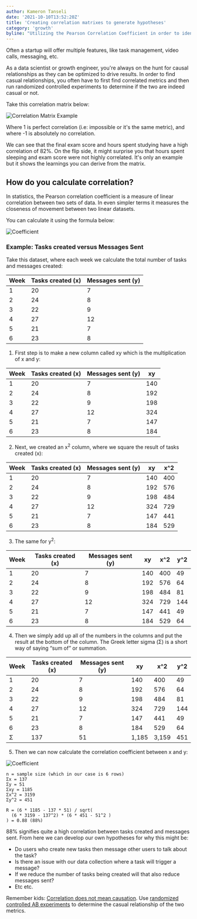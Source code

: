 ```yaml
---
author: Kameron Tanseli
date: '2021-10-10T13:52:20Z'
title: 'Creating correlation matrixes to generate hypotheses'
category: 'growth'
byline: "Utilizing the Pearson Correlation Coefficient in order to identify correlated matrixes to create hypotheses."
---
```


Often a startup will offer multiple features, like task management, video calls, messaging, etc. 

As a data scientist or growth engineer, you're always on the hunt for causal relationships as they can be optimized to drive results. In order to find casual relationships, you often have to first find correlated metrics and then run randomized controlled experiments to determine if the two are indeed casual or not.

Take this correlation matrix below:

![Correlation Matrix Example](/static/correlation-matrix.jpeg)

Where 1 is perfect correlation (i.e: impossible or it's the same metric), and where -1 is absolutely no correlation.

We can see that the final exam score and hours spent studying have a high correlation of 82%. On the flip side, it might surprise you that hours spent sleeping and exam score were not highly correlated. It's only an example but it shows the learnings you can derive from the matrix.

## How do you calculate correlation?

In statistics, the Pearson correlation coefficient is a measure of linear correlation between two sets of data. In even simpler terms it measures the closeness of movement between two linear datasets.

You can calculate it using the formula below:

![Coefficient](/static/coefficient.gif)

### Example: Tasks created versus Messages Sent

Take this dataset, where each week we calculate the total number of tasks and messages created:

| Week | Tasks created (x) | Messages sent (y) |
|------|-------------------|-------------------|
| 1    | 20                | 7                 |
| 2    | 24                | 8                 |
| 3    | 22                | 9                 |
| 4    | 27                | 12                |
| 5    | 21                | 7                 |
| 6    | 23                | 8                 |

1) First step is to make a new column called xy which is the multiplication of x and y:

| Week | Tasks created (x) | Messages sent (y) | xy  |
|------|-------------------|-------------------|-----|
| 1    | 20                | 7                 | 140 |
| 2    | 24                | 8                 | 192 |
| 3    | 22                | 9                 | 198 |
| 4    | 27                | 12                | 324 |
| 5    | 21                | 7                 | 147 |
| 6    | 23                | 8                 | 184 |

2) Next, we created an x<sup>2</sup> column, where we square the result of tasks created (x):

| Week | Tasks created (x) | Messages sent (y) | xy  | x^2 |
|------|-------------------|-------------------|-----|-----|
| 1    | 20                | 7                 | 140 | 400 |
| 2    | 24                | 8                 | 192 | 576 |
| 3    | 22                | 9                 | 198 | 484 |
| 4    | 27                | 12                | 324 | 729 |
| 5    | 21                | 7                 | 147 | 441 |
| 6    | 23                | 8                 | 184 | 529 |

3) The same for y<sup>2</sup>:

| Week | Tasks created (x) | Messages sent (y) | xy  | x^2 | y^2 |
|------|-------------------|-------------------|-----|-----|-----|
| 1    | 20                | 7                 | 140 | 400 | 49  |
| 2    | 24                | 8                 | 192 | 576 | 64  |
| 3    | 22                | 9                 | 198 | 484 | 81  |
| 4    | 27                | 12                | 324 | 729 | 144 |
| 5    | 21                | 7                 | 147 | 441 | 49  |
| 6    | 23                | 8                 | 184 | 529 | 64  |

4) Then we simply add up all of the numbers in the columns and put the result at the bottom of the column. The Greek letter sigma (Σ) is a short way of saying “sum of” or summation.

| Week | Tasks created (x) | Messages sent (y) | xy    | x^2   | y^2 |
|------|-------------------|-------------------|-------|-------|-----|
| 1    | 20                | 7                 | 140   | 400   | 49  |
| 2    | 24                | 8                 | 192   | 576   | 64  |
| 3    | 22                | 9                 | 198   | 484   | 81  |
| 4    | 27                | 12                | 324   | 729   | 144 |
| 5    | 21                | 7                 | 147   | 441   | 49  |
| 6    | 23                | 8                 | 184   | 529   | 64  |
| Σ    | 137               | 51                | 1,185 | 3,159 | 451 |

5) Then we can now calculate the correlation coefficient between x and y:

![Coefficient](/static/coefficient.gif)

```
n = sample size (which in our case is 6 rows)
Σx = 137
Σy = 51
Σxy = 1185
Σx^2 = 3159
Σy^2 = 451

R = (6 * 1185 - 137 * 51) / sqrt(
  (6 * 3159 - 137^2) * (6 * 451 - 51^2 )
) = 0.88 (88%)

```

88% signifies quite a high correlation between tasks created and messages sent. From here we can develop our own hypotheses for why this might be:

* Do users who create new tasks then message other users to talk about the task?
* Is there an issue with our data collection where a task will trigger a message?
* If we reduce the number of tasks being created will that also reduce messages sent?
* Etc etc.

Remember kids: [Correlation does not mean causation](https://www.theguardian.com/science/blog/2012/jan/06/correlation-causation). Use [randomized controlled AB experiments](https://hbr.org/2017/06/a-refresher-on-ab-testing) to determine the casual relationship of the two metrics.